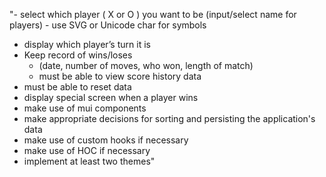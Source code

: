 "- select which player ( X or O ) you want to be (input/select name for players)
    - use SVG or Unicode char for  symbols
- display which player’s turn it is
- Keep record of wins/loses 
    - (date, number of moves, who won, length of match)
    - must be able to view score history data
- must be able to reset data
- display special screen when a player wins
- make use of mui components
- make appropriate decisions for sorting and persisting the application's data
- make use of custom hooks if necessary
- make use of HOC if necessary
- implement at least two themes"